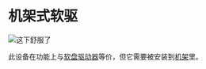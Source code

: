 # 机架式软驱

![这下舒服了](oredict:opencomputers:diskDriveMountable)

此设备在功能上与[软盘驱动器](../block/diskDrive.md)等价，但它需要被安装到[机架](../block/rack.md)里。
